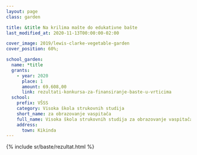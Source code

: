 ```yaml
---
layout: page
class: garden

title: &title Na krilima mašte do edukativne bašte
last_modified_at: 2020-11-13T00:00:00-02:00

cover_image: 2019/lewis-clarke-vegetable-garden
cover_position: 60%;

school_garden:
  name: *title
  grants:
    - year: 2020
      place: 1
      amount: 69.608,00
      link: rezultati-konkursa-za-finansiranje-baste-u-vrticima
  school:
    prefix: VŠSS
    category: Visoka škola strukovnih studija
    short_name: za obrazovanje vaspitača
    full_name: Visoka škola strukovnih studija za obrazovanje vaspitača
    address:
      town: Kikinda
---
```


{% include sr/baste/rezultat.html %}
